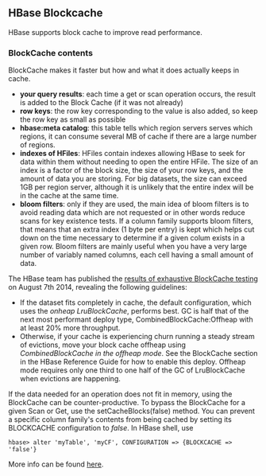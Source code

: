 ## HBase Blockcache

HBase supports block cache to improve read performance. 

### BlockCache contents
BlockCache makes it faster but how and what it does actually keeps in cache.

- **your query results**: each time a get or scan operation occurs, the result is added to the Block Cache (if it was not already)
- **row keys**: the row key corresponding to the value is also added, so keep the row key as small as possible
- **hbase:meta catalog**: this table tells which region servers serves which regions, it can consume several MB of cache if there are a large number of regions.
- **indexes of HFiles**: HFiles contain indexes allowing HBase to seek for data within them without needing to open the entire HFile. The size of an index is a factor of the block size, the size of your row keys, and the amount of data you are storing. For big datasets, the size can exceed 1GB per region server, although it is unlikely that the entire index will be in the cache at the same time.
- **bloom filters**: only if they are used, the main idea of bloom filters is to avoid reading data which are not requested or in other words reduce scans for key existence tests. If a column family supports bloom filters, that means that an extra index (1 byte per entry) is kept which helps cut down on the time necessary to determine if a given colum exists in a given row. Bloom filters are mainly useful when you have a very large number of variably named columns, each cell having a small amount of data. 

The HBase team has published the [results of exhaustive BlockCache testing](https://blogs.apache.org/hbase/entry/comparing_blockcache_deploys) on August 7th 2014, revealing the following guidelines:
- If the dataset fits completely in cache, the default configuration, which uses the *onheap LruBlockCache*, performs best.  GC is half that of the next most performant deploy type, CombinedBlockCache:Offheap with at least 20% more throughput.
- Otherwise, if your cache is experiencing churn running a steady stream of evictions, move your block cache offheap using *CombinedBlockCache in the offheap mode*. See the BlockCache section in the HBase Reference Guide for how to enable this deploy. Offheap mode requires only one third to one half of the GC of LruBlockCache when evictions are happening.


If the data needed for an operation does not fit in memory, using the BlockCache can be counter-productive. To bypass the BlockCache for a given Scan or Get, use the setCacheBlocks(false) method.
You can prevent a specific column family's contents from being cached by setting its BLOCKCACHE configuration to *false*. In HBase shell, use
```
hbase> alter 'myTable', 'myCF', CONFIGURATION => {BLOCKCACHE => 'false'}
```

More info can be found [here](http://www.cloudera.com/content/cloudera/en/documentation/core/latest/topics/admin_hbase_blockcache_configure.html).
